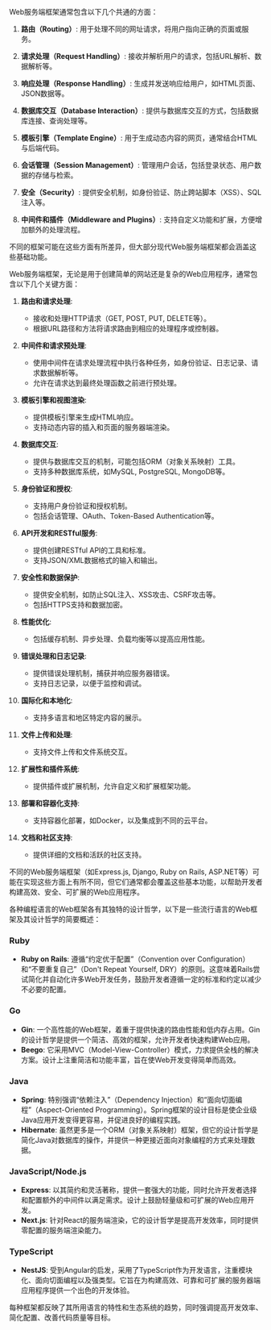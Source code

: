 



Web服务端框架通常包含以下几个共通的方面：

1. **路由（Routing）**: 用于处理不同的网址请求，将用户指向正确的页面或服务。

2. **请求处理（Request Handling）**: 接收并解析用户的请求，包括URL解析、数据解析等。

3. **响应处理（Response Handling）**: 生成并发送响应给用户，如HTML页面、JSON数据等。

4. **数据库交互（Database Interaction）**: 提供与数据库交互的方式，包括数据库连接、查询处理等。

5. **模板引擎（Template Engine）**: 用于生成动态内容的网页，通常结合HTML与后端代码。

6. **会话管理（Session Management）**: 管理用户会话，包括登录状态、用户数据的存储与检索。

7. **安全（Security）**: 提供安全机制，如身份验证、防止跨站脚本（XSS）、SQL注入等。

8. **中间件和插件（Middleware and Plugins）**: 支持自定义功能和扩展，方便增加额外的处理流程。

不同的框架可能在这些方面有所差异，但大部分现代Web服务端框架都会涵盖这些基础功能。







Web服务端框架，无论是用于创建简单的网站还是复杂的Web应用程序，通常包含以下几个关键方面：

1. **路由和请求处理**:
   - 接收和处理HTTP请求（GET, POST, PUT, DELETE等）。
   - 根据URL路径和方法将请求路由到相应的处理程序或控制器。

2. **中间件和请求预处理**:
   - 使用中间件在请求处理流程中执行各种任务，如身份验证、日志记录、请求数据解析等。
   - 允许在请求达到最终处理函数之前进行预处理。

3. **模板引擎和视图渲染**:
   - 提供模板引擎来生成HTML响应。
   - 支持动态内容的插入和页面的服务器端渲染。

4. **数据库交互**:
   - 提供与数据库交互的机制，可能包括ORM（对象关系映射）工具。
   - 支持多种数据库系统，如MySQL, PostgreSQL, MongoDB等。

5. **身份验证和授权**:
   - 支持用户身份验证和授权机制。
   - 包括会话管理、OAuth、Token-Based Authentication等。

6. **API开发和RESTful服务**:
   - 提供创建RESTful API的工具和标准。
   - 支持JSON/XML数据格式的输入和输出。

7. **安全性和数据保护**:
   - 提供安全机制，如防止SQL注入、XSS攻击、CSRF攻击等。
   - 包括HTTPS支持和数据加密。

8. **性能优化**:
   - 包括缓存机制、异步处理、负载均衡等以提高应用性能。

9. **错误处理和日志记录**:
   - 提供错误处理机制，捕获并响应服务器错误。
   - 支持日志记录，以便于监控和调试。

10. **国际化和本地化**:
    - 支持多语言和地区特定内容的展示。

11. **文件上传和处理**:
    - 支持文件上传和文件系统交互。

12. **扩展性和插件系统**:
    - 提供插件或扩展机制，允许自定义和扩展框架功能。

13. **部署和容器化支持**:
    - 支持容器化部署，如Docker，以及集成到不同的云平台。

14. **文档和社区支持**:
    - 提供详细的文档和活跃的社区支持。

不同的Web服务端框架（如Express.js, Django, Ruby on Rails, ASP.NET等）可能在实现这些方面上有所不同，但它们通常都会覆盖这些基本功能，以帮助开发者构建高效、安全、可扩展的Web应用程序。







各种编程语言的Web框架各有其独特的设计哲学，以下是一些流行语言的Web框架及其设计哲学的简要概述：

### Ruby
- **Ruby on Rails**: 遵循“约定优于配置”（Convention over Configuration）和“不要重复自己”（Don't Repeat Yourself, DRY）的原则。这意味着Rails尝试简化并自动化许多Web开发任务，鼓励开发者遵循一定的标准和约定以减少不必要的配置。

### Go
- **Gin**: 一个高性能的Web框架，着重于提供快速的路由性能和低内存占用。Gin的设计哲学是提供一个简洁、高效的框架，允许开发者快速构建Web应用。
- **Beego**: 它采用MVC（Model-View-Controller）模式，力求提供全栈的解决方案。设计上注重简洁和功能丰富，旨在使Web开发变得简单而高效。

### Java
- **Spring**: 特别强调“依赖注入”（Dependency Injection）和“面向切面编程”（Aspect-Oriented Programming）。Spring框架的设计目标是使企业级Java应用开发变得更容易，并促进良好的编程实践。
- **Hibernate**: 虽然更多是一个ORM（对象关系映射）框架，但它的设计哲学是简化Java对数据库的操作，并提供一种更接近面向对象编程的方式来处理数据。

### JavaScript/Node.js
- **Express**: 以其简约和灵活著称，提供一套强大的功能，同时允许开发者选择和配置额外的中间件以满足需求。设计上鼓励轻量级和可扩展的Web应用开发。
- **Next.js**: 针对React的服务端渲染，它的设计哲学是提高开发效率，同时提供零配置的服务端渲染能力。

### TypeScript
- **NestJS**: 受到Angular的启发，采用了TypeScript作为开发语言，注重模块化、面向切面编程以及强类型。它旨在为构建高效、可靠和可扩展的服务器端应用程序提供一个出色的开发体验。

每种框架都反映了其所用语言的特性和生态系统的趋势，同时强调提高开发效率、简化配置、改善代码质量等目标。



